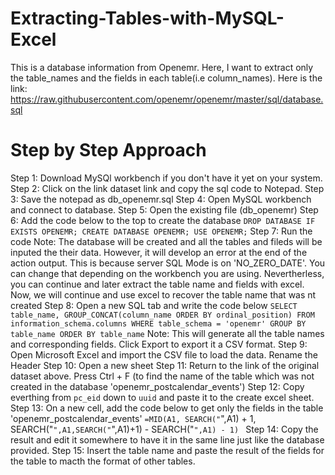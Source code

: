 # Extracting-Tables-with-MySQL-Excel
This is a database information from Openemr. 
Here, I want to extract only the table_names and the fields in each table(i.e  column_names). 
Here is the link: https://raw.githubusercontent.com/openemr/openemr/master/sql/database.sql 

# Step by Step Approach
Step 1: Download MySQl workbench if you don't have it yet on your system.
Step 2: Click on the link dataset link and copy the sql code to Notepad. 
Step 3: Save the notepad as db_openemr.sql
Step 4: Open MySQL workbench and connect to database.
Step 5: Open the existing file (db_openemr)
Step 6: Add the code below to the top to create the database
         `DROP DATABASE IF EXISTS OPENEMR;
          CREATE DATABASE OPENEMR;
          USE OPENEMR;`
Step 7: Run the code
Note: The database will be created and all the tables and fileds will be inputed the their data. However, it will develop an error at the end of the action output. This is because server SQL Mode is on 'NO_ZERO_DATE'. You can change that depending on the workbench you are using. Nevertherless, you can continue and later extract the table name and fields with excel. Now, we will continue and use excel to recover the table name that was nt created
Step 8: Open a new SQL tab and write the code below
         `SELECT table_name, GROUP_CONCAT(column_name ORDER BY ordinal_position)
          FROM information_schema.columns
          WHERE table_schema = 'openemr'
          GROUP BY table_name
          ORDER BY table_name`
Note: This will generate all the table names and corresponding fields. Click Export to export it a CSV format.
Step 9: Open Microsoft Excel and import the CSV file to load the data. Rename the Header
Step 10: Open a new sheet
Step 11: Return to the link of the original dataset above. Press Ctrl + F (to find the name of the table which was not created in the database 'openemr_postcalendar_events')
Step 12: Copy everthing from `pc_eid` down to `uuid` and paste it to the create excel sheet.
Step 13: On a new cell, add the code below to get only the fields in the table 'openemr_postcalendar_events'
           `=MID(A1, SEARCH("`",A1) + 1, SEARCH("`",A1,SEARCH("`",A1)+1) - SEARCH("`",A1) - 1) `
Step 14: Copy the result and edit it somewhere to have it in the same line just like the database provided.
Step 15: Insert the table name and paste the result of the fields for the table to macth the format of other tables.
            
